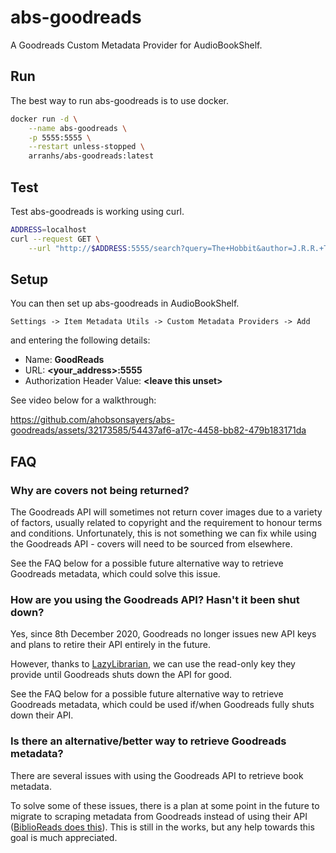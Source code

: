 # abs-goodreads

A Goodreads Custom Metadata Provider for AudioBookShelf.

## Run

The best way to run abs-goodreads is to use docker.

```bash
docker run -d \
    --name abs-goodreads \
    -p 5555:5555 \
    --restart unless-stopped \
    arranhs/abs-goodreads:latest
```

## Test

Test abs-goodreads is working using curl.

```bash
ADDRESS=localhost
curl --request GET \
    --url "http://$ADDRESS:5555/search?query=The+Hobbit&author=J.R.R.+Tolkien"
```

## Setup

You can then set up abs-goodreads in AudioBookShelf.

```
Settings -> Item Metadata Utils -> Custom Metadata Providers -> Add
```

and entering the following details:

- Name: **GoodReads**
- URL: **\<your_address\>:5555**
- Authorization Header Value: **\<leave this unset\>**

See video below for a walkthrough:

https://github.com/ahobsonsayers/abs-goodreads/assets/32173585/54437af6-a17c-4458-bb82-479b183171da

## FAQ

### Why are covers not being returned?

The Goodreads API will sometimes not return cover images due to a variety of factors, usually related to copyright and the requirement to honour terms and conditions. Unfortunately, this is not something we can fix while using the Goodreads API - covers will need to be sourced from elsewhere.

See the FAQ below for a possible future alternative way to retrieve Goodreads metadata, which could solve this issue.

### How are you using the Goodreads API? Hasn't it been shut down?

Yes, since 8th December 2020, Goodreads no longer issues new API keys and plans to retire their API entirely in the future.

However, thanks to [LazyLibrarian](https://gitlab.com/LazyLibrarian/LazyLibrarian), we can use the read-only key they provide until Goodreads shuts down the API for good.

See the FAQ below for a possible future alternative way to retrieve Goodreads metadata, which could be used if/when Goodreads fully shuts down their API.

### Is there an alternative/better way to retrieve Goodreads metadata?

There are several issues with using the Goodreads API to retrieve book metadata.

To solve some of these issues, there is a plan at some point in the future to migrate to scraping metadata from Goodreads instead of using their API ([BiblioReads does this](https://github.com/nesaku/BiblioReads)). This is still in the works, but any help towards this goal is much appreciated.
